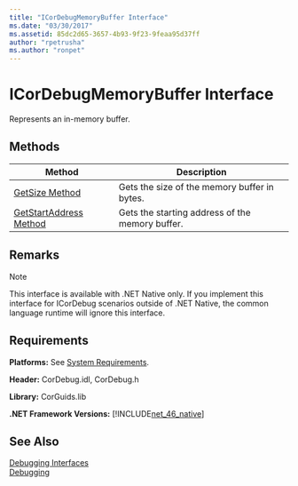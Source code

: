 ```yaml
---
title: "ICorDebugMemoryBuffer Interface"
ms.date: "03/30/2017"
ms.assetid: 85dc2d65-3657-4b93-9f23-9feaa95d37ff
author: "rpetrusha"
ms.author: "ronpet"
---
```

# ICorDebugMemoryBuffer Interface
Represents an in-memory buffer.  

## Methods  


|Method|Description|  
|------------|-----------------|  
|[GetSize Method](../../../../docs/framework/unmanaged-api/debugging/icordebugmemorybuffer-getsize-method.md)|Gets the size of the memory buffer in bytes.|  
|[GetStartAddress Method](../../../../docs/framework/unmanaged-api/debugging/icordebugmemorybuffer-getstartaddress-method.md)|Gets the starting address of the memory buffer.|  

## Remarks  

> [!NOTE]
>  This interface is available with .NET Native only. If you implement this interface for ICorDebug scenarios outside of .NET Native, the common language runtime will ignore this interface.  

## Requirements  
 **Platforms:** See [System Requirements](../../../../docs/framework/get-started/system-requirements.md).  

 **Header:** CorDebug.idl, CorDebug.h  

 **Library:** CorGuids.lib  

 **.NET Framework Versions:** [!INCLUDE[net_46_native](../../../../includes/net-46-native-md.md)]  

## See Also  
 [Debugging Interfaces](../../../../docs/framework/unmanaged-api/debugging/debugging-interfaces.md)  
 [Debugging](../../../../docs/framework/unmanaged-api/debugging/index.md)
